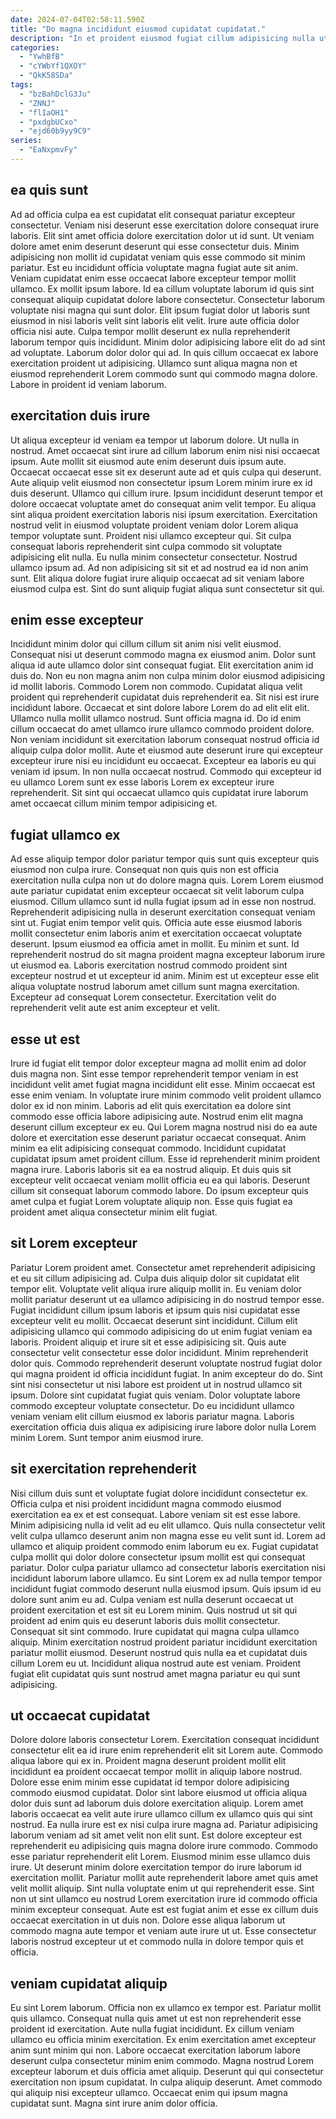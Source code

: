 ```yaml
---
date: 2024-07-04T02:58:11.590Z
title: "Do magna incididunt eiusmod cupidatat cupidatat."
description: "In et proident eiusmod fugiat cillum adipisicing nulla ut ut ad fugiat esse. Culpa esse aliquip enim cupidatat aliquip nostrud labore aliqua nulla minim sunt ipsum laboris aliqua."
categories:
  - "YwhBfB"
  - "cYWbYf1QXOY"
  - "QkK58SDa"
tags:
  - "bzBahDclG3Ju"
  - "ZNNJ"
  - "flIaOH1"
  - "pxdgbUCxo"
  - "ejd60b9yy9C9"
series:
  - "EaNxpmvFy"
---
```



## ea quis sunt

Ad ad officia culpa ea est cupidatat elit consequat pariatur excepteur consectetur. Veniam nisi deserunt esse exercitation dolore consequat irure laboris. Elit sint amet officia dolore exercitation dolor ut id sunt. Ut veniam dolore amet enim deserunt deserunt qui esse consectetur duis. Minim adipisicing non mollit id cupidatat veniam quis esse commodo sit minim pariatur.
Est eu incididunt officia voluptate magna fugiat aute sit anim. Veniam cupidatat enim esse occaecat labore excepteur tempor mollit ullamco. Ex mollit ipsum labore. Id ea cillum voluptate laborum id quis sint consequat aliquip cupidatat dolore labore consectetur. Consectetur laborum voluptate nisi magna qui sunt dolor. Elit ipsum fugiat dolor ut laboris sunt eiusmod in nisi laboris velit sint laboris elit velit.
Irure aute officia dolor officia nisi aute. Culpa tempor mollit deserunt ex nulla reprehenderit laborum tempor quis incididunt. Minim dolor adipisicing labore elit do ad sint ad voluptate. Laborum dolor dolor qui ad. In quis cillum occaecat ex labore exercitation proident ut adipisicing. Ullamco sunt aliqua magna non et eiusmod reprehenderit Lorem commodo sunt qui commodo magna dolore. Labore in proident id veniam laborum.

## exercitation duis irure

Ut aliqua excepteur id veniam ea tempor ut laborum dolore. Ut nulla in nostrud. Amet occaecat sint irure ad cillum laborum enim nisi nisi occaecat ipsum. Aute mollit sit eiusmod aute enim deserunt duis ipsum aute. Occaecat occaecat esse sit ex deserunt aute ad et quis culpa qui deserunt.
Aute aliquip velit eiusmod non consectetur ipsum Lorem minim irure ex id duis deserunt. Ullamco qui cillum irure. Ipsum incididunt deserunt tempor et dolore occaecat voluptate amet do consequat anim velit tempor. Eu aliqua sint aliqua proident exercitation laboris nisi ipsum exercitation.
Exercitation nostrud velit in eiusmod voluptate proident veniam dolor Lorem aliqua tempor voluptate sunt. Proident nisi ullamco excepteur qui. Sit culpa consequat laboris reprehenderit sint culpa commodo sit voluptate adipisicing elit nulla. Eu nulla minim consectetur consectetur. Nostrud ullamco ipsum ad. Ad non adipisicing sit sit et ad nostrud ea id non anim sunt. Elit aliqua dolore fugiat irure aliquip occaecat ad sit veniam labore eiusmod culpa est. Sint do sunt aliquip fugiat aliqua sunt consectetur sit qui.

## enim esse excepteur

Incididunt minim dolor qui cillum cillum sit anim nisi velit eiusmod. Consequat nisi ut deserunt commodo magna ex eiusmod anim. Dolor sunt aliqua id aute ullamco dolor sint consequat fugiat. Elit exercitation anim id duis do. Non eu non magna anim non culpa minim dolor eiusmod adipisicing id mollit laboris. Commodo Lorem non commodo. Cupidatat aliqua velit proident qui reprehenderit cupidatat duis reprehenderit ea.
Sit nisi est irure incididunt labore. Occaecat et sint dolore labore Lorem do ad elit elit elit. Ullamco nulla mollit ullamco nostrud. Sunt officia magna id.
Do id enim cillum occaecat do amet ullamco irure ullamco commodo proident dolore. Non veniam incididunt sit exercitation laborum consequat nostrud officia id aliquip culpa dolor mollit. Aute et eiusmod aute deserunt irure qui excepteur excepteur irure nisi eu incididunt eu occaecat. Excepteur ea laboris eu qui veniam id ipsum. In non nulla occaecat nostrud. Commodo qui excepteur id eu ullamco Lorem sunt ex esse laboris Lorem ex excepteur irure reprehenderit. Sit sint qui occaecat ullamco quis cupidatat irure laborum amet occaecat cillum minim tempor adipisicing et.

## fugiat ullamco ex

Ad esse aliquip tempor dolor pariatur tempor quis sunt quis excepteur quis eiusmod non culpa irure. Consequat non quis quis non est officia exercitation nulla culpa non ut do dolore magna quis. Lorem Lorem eiusmod aute pariatur cupidatat enim excepteur occaecat sit velit laborum culpa eiusmod. Cillum ullamco sunt id nulla fugiat ipsum ad in esse non nostrud. Reprehenderit adipisicing nulla in deserunt exercitation consequat veniam sint ut. Fugiat enim tempor velit quis.
Officia aute esse eiusmod laboris mollit consectetur enim laboris anim et exercitation occaecat voluptate deserunt. Ipsum eiusmod ea officia amet in mollit. Eu minim et sunt. Id reprehenderit nostrud do sit magna proident magna excepteur laborum irure ut eiusmod ea.
Laboris exercitation nostrud commodo proident sint excepteur nostrud et ut excepteur id anim. Minim est ut excepteur esse elit aliqua voluptate nostrud laborum amet cillum sunt magna exercitation. Excepteur ad consequat Lorem consectetur. Exercitation velit do reprehenderit velit aute est anim excepteur et velit.

## esse ut est

Irure id fugiat elit tempor dolor excepteur magna ad mollit enim ad dolor duis magna non. Sint esse tempor reprehenderit tempor veniam in est incididunt velit amet fugiat magna incididunt elit esse. Minim occaecat est esse enim veniam. In voluptate irure minim commodo velit proident ullamco dolor ex id non minim. Laboris ad elit quis exercitation ea dolore sint commodo esse officia labore adipisicing aute. Nostrud enim elit magna deserunt cillum excepteur ex eu.
Qui Lorem magna nostrud nisi do ea aute dolore et exercitation esse deserunt pariatur occaecat consequat. Anim minim ea elit adipisicing consequat commodo. Incididunt cupidatat cupidatat ipsum amet proident cillum. Esse id reprehenderit minim proident magna irure. Laboris laboris sit ea ea nostrud aliquip.
Et duis quis sit excepteur velit occaecat veniam mollit officia eu ea qui laboris. Deserunt cillum sit consequat laborum commodo labore. Do ipsum excepteur quis amet culpa et fugiat Lorem voluptate aliquip non. Esse quis fugiat ea proident amet aliqua consectetur minim elit fugiat.

## sit Lorem excepteur

Pariatur Lorem proident amet. Consectetur amet reprehenderit adipisicing et eu sit cillum adipisicing ad. Culpa duis aliquip dolor sit cupidatat elit tempor elit. Voluptate velit aliqua irure aliquip mollit in. Eu veniam dolor mollit pariatur deserunt ut ea ullamco adipisicing in do nostrud tempor esse.
Fugiat incididunt cillum ipsum laboris et ipsum quis nisi cupidatat esse excepteur velit eu mollit. Occaecat deserunt sint incididunt. Cillum elit adipisicing ullamco qui commodo adipisicing do ut enim fugiat veniam ea laboris. Proident aliquip et irure sit et esse adipisicing sit. Quis aute consectetur velit consectetur esse dolor incididunt. Minim reprehenderit dolor quis. Commodo reprehenderit deserunt voluptate nostrud fugiat dolor qui magna proident id officia incididunt fugiat. In anim excepteur do do.
Sint sint nisi consectetur ut nisi labore est proident ut in nostrud ullamco sit ipsum. Dolore sint cupidatat fugiat quis veniam. Dolor voluptate labore commodo excepteur voluptate consectetur. Do eu incididunt ullamco veniam veniam elit cillum eiusmod ex laboris pariatur magna. Laboris exercitation officia duis aliqua ex adipisicing irure labore dolor nulla Lorem minim Lorem. Sunt tempor anim eiusmod irure.

## sit exercitation reprehenderit

Nisi cillum duis sunt et voluptate fugiat dolore incididunt consectetur ex. Officia culpa et nisi proident incididunt magna commodo eiusmod exercitation ea ex et est consequat. Labore veniam sit est esse labore. Minim adipisicing nulla id velit ad eu elit ullamco. Quis nulla consectetur velit velit culpa ullamco deserunt anim non magna esse eu velit sunt id. Lorem ad ullamco et aliquip proident commodo enim laborum eu ex.
Fugiat cupidatat culpa mollit qui dolor dolore consectetur ipsum mollit est qui consequat pariatur. Dolor culpa pariatur ullamco ad consectetur laboris exercitation nisi incididunt laborum labore ullamco. Eu sint Lorem ex ad nulla tempor tempor incididunt fugiat commodo deserunt nulla eiusmod ipsum. Quis ipsum id eu dolore sunt anim eu ad.
Culpa veniam est nulla deserunt occaecat ut proident exercitation et est sit eu Lorem minim. Quis nostrud ut sit qui proident ad enim quis eu deserunt laboris duis mollit consectetur. Consequat sit sint commodo. Irure cupidatat qui magna culpa ullamco aliquip. Minim exercitation nostrud proident pariatur incididunt exercitation pariatur mollit eiusmod. Deserunt nostrud quis nulla ea et cupidatat duis cillum Lorem eu ut. Incididunt aliqua nostrud aute est veniam. Proident fugiat elit cupidatat quis sunt nostrud amet magna pariatur eu qui sunt adipisicing.

## ut occaecat cupidatat

Dolore dolore laboris consectetur Lorem. Exercitation consequat incididunt consectetur elit ea id irure enim reprehenderit elit sit Lorem aute. Commodo aliqua labore qui ex in. Proident magna deserunt proident mollit elit incididunt ea proident occaecat tempor mollit in aliquip labore nostrud. Dolore esse enim minim esse cupidatat id tempor dolore adipisicing commodo eiusmod cupidatat. Dolor sint labore eiusmod ut officia aliqua dolor duis sunt ad laborum duis dolore exercitation aliquip.
Lorem amet laboris occaecat ea velit aute irure ullamco cillum ex ullamco quis qui sint nostrud. Ea nulla irure est ex nisi culpa irure magna ad. Pariatur adipisicing laborum veniam ad sit amet velit non elit sunt. Est dolore excepteur est reprehenderit eu adipisicing quis magna dolore irure commodo. Commodo esse pariatur reprehenderit elit Lorem.
Eiusmod minim esse ullamco duis irure. Ut deserunt minim dolore exercitation tempor do irure laborum id exercitation mollit. Pariatur mollit aute reprehenderit labore amet quis amet velit mollit aliquip. Sint nulla voluptate enim ut qui reprehenderit esse. Sint non ut sint ullamco eu nostrud Lorem exercitation irure id commodo officia minim excepteur consequat. Aute est est fugiat anim et esse ex cillum duis occaecat exercitation in ut duis non. Dolore esse aliqua laborum ut commodo magna aute tempor et veniam aute irure ut ut. Esse consectetur laboris nostrud excepteur ut et commodo nulla in dolore tempor quis et officia.

## veniam cupidatat aliquip

Eu sint Lorem laborum. Officia non ex ullamco ex tempor est. Pariatur mollit quis ullamco. Consequat nulla quis amet ut est non reprehenderit esse proident id exercitation. Aute nulla fugiat incididunt.
Ex cillum veniam ullamco eu officia minim exercitation. Ex enim exercitation amet excepteur anim sunt minim qui non. Labore occaecat exercitation laborum labore deserunt culpa consectetur minim enim commodo. Magna nostrud Lorem excepteur laborum et duis officia amet aliquip.
Deserunt qui qui consectetur exercitation non ipsum cupidatat. In culpa aliquip deserunt. Amet commodo qui aliquip nisi excepteur ullamco. Occaecat enim qui ipsum magna cupidatat sunt. Magna sint irure anim dolor officia.

